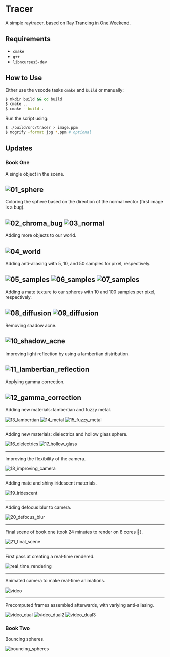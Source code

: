 # Tracer

A simple raytracer, based on [Ray Trancing in One Weekend](https://raytracing.github.io/books/RayTracingInOneWeekend.html).

## Requirements

- `cmake`
- `g++`
- `libncurses5-dev`

## How to Use

Either use the vscode tasks `cmake` and `build` or manually:
```sh
$ mkdir build && cd build
$ cmake ..
$ cmake --build .
```

Run the script using:
```sh
$ ./build/src/tracer > image.ppm
$ mogrify -format jpg *.ppm # optional
```

## Updates

### Book One

A single object in the scene.

![01_sphere](./images/01_sphere.jpg)
---

Coloring the sphere based on the direction of the normal vector (first image is a bug).

![02_chroma_bug](./images/02_chroma_BUG.jpg)
![03_normal](./images/03_normal.jpg)
---

Adding more objects to our world.

![04_world](./images/04_world.jpg)
---

Adding anti-aliasing with 5, 10, and 50 samples for pixel, respectively.

![05_samples](./images/05_aliasing_5samples.jpg)
![06_samples](./images/06_aliasing_10samples.jpg)
![07_samples](./images/07_aliasing_50samples.jpg)
---

Adding a mate texture to our spheres with 10 and 100 samples per pixel, respectively.

![08_diffusion](./images/08_diffusion_10samples.jpg)
![09_diffusion](./images/09_diffusion_100samples.jpg)
---

Removing shadow acne.

![10_shadow_acne](./images/10_shadow_acne.jpg)
---

Improving light reflection by using a lambertian distribution.

![11_lambertian_reflection](./images/11_lambertian_reflection.jpg)
---

Applying gamma correction.

![12_gamma_correction](./images/12_gamma_correction.jpg)
---

Adding new materials: lambertian and fuzzy metal.

![13_lambertian](./images/13_lambertian.jpg)
![14_metal](./images/14_metal.jpg)
![15_fuzzy_metal](./images/15_fuzzy_metal.jpg)

---

Adding new materials: dielectrics and hollow glass sphere.

![16_dielectrics](./images/16_dielectrics.jpg)
![17_hollow_glass](./images/17_hollow_glass.jpg)

---

Improving the flexibility of the camera.

![18_improving_camera](./images/18_position.jpg)

---

Adding mate and shiny iridescent materials.

![19_iridescent](./images/19_iridescent.jpg)

---

Adding defocus blur to camera.

![20_defocus_blur](./images/20_defocus_blur.jpg)

---

Final scene of book one (took 24 minutes to render on 8 cores 🤡).

![21_final_scene](./images/21_final_scene_book1.jpg)

---

First pass at creating a real-time rendered.

![real_time_rendering](./demos/initial_real_time_renderer.gif)

---

Animated camera to make real-time animations.

![video](./demos/initial_rotating_camera.gif)

---

Precomputed frames assembled afterwards, with variying anti-aliasing.

![video_dual](./demos/video_dual.gif)
![video_dual2](./demos/video_dual2.gif)
![video_dual3](./demos/video_dual3.gif)

### Book Two

Bouncing spheres.

![bouncing_spheres](./images/22_bouncing_spheres.jpg)



